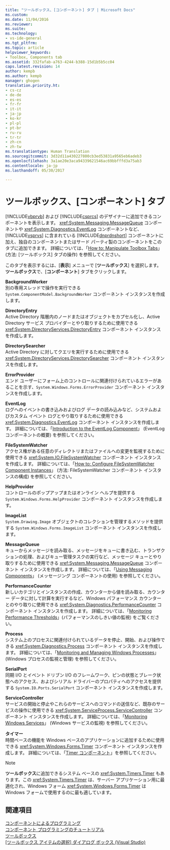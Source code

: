 ```yaml
---
title: "ツールボックス、[コンポーネント] タブ | Microsoft Docs"
ms.custom: 
ms.date: 11/04/2016
ms.reviewer: 
ms.suite: 
ms.technology:
- vs-ide-general
ms.tgt_pltfrm: 
ms.topic: article
helpviewer_keywords:
- Toolbox, Components tab
ms.assetid: 332fafab-a763-4244-b388-15d1b5b5cc04
caps.latest.revision: 14
author: kempb
ms.author: kempb
manager: ghogen
translation.priority.ht:
- cs-cz
- de-de
- es-es
- fr-fr
- it-it
- ja-jp
- ko-kr
- pl-pl
- pt-br
- ru-ru
- tr-tr
- zh-cn
- zh-tw
ms.translationtype: Human Translation
ms.sourcegitcommit: 3d32d11a430227800cb3ed53831a9565eb6adeb3
ms.openlocfilehash: 3a1ae20e3aca94339621546ac69bbfffd3a75ab3
ms.contentlocale: ja-jp
ms.lasthandoff: 05/30/2017

---
```

# <a name="toolbox-components-tab"></a>ツールボックス、[コンポーネント] タブ
[!INCLUDE[vbprvb](../../code-quality/includes/vbprvb_md.md)] および [!INCLUDE[csprcs](../../data-tools/includes/csprcs_md.md)] のデザイナーに追加できるコンポーネントを表示します。 <xref:System.Messaging.MessageQueue> コンポーネントや <xref:System.Diagnostics.EventLog> コンポーネントなど、[!INCLUDE[vsprvs](../../code-quality/includes/vsprvs_md.md)] に含まれている [!INCLUDE[dnprdnshort](../../code-quality/includes/dnprdnshort_md.md)] コンポーネントに加え、独自のコンポーネントまたはサード パーティ製のコンポーネントをこのタブに追加できます。 詳細については、「[How to: Manipulate Toolbox Tabs](http://msdn.microsoft.com/en-us/21285050-cadd-455a-b1f5-a2289a89c4db)」 (方法: [ツールボックス] タブの操作) を参照してください。  
  
 このタブを表示するには、[**表示**] メニューで [**ツールボックス**] を選択します。 **ツールボックス**で、[**コンポーネント**] タブをクリックします。  
  
 **BackgroundWorker**  
 別の専用スレッドで操作を実行できる `System.ComponentModel.BackgroundWorker` コンポーネント インスタンスを作成します。  
  
 **DirectoryEntry**  
 Active Directory 階層内のノードまたはオブジェクトをカプセル化し、Active Directory サービス プロバイダーとやり取りするために使用できる <xref:System.DirectoryServices.DirectoryEntry> コンポーネント インスタンスを作成します。  
  
 **DirectorySearcher**  
 Active Directory に対してクエリを実行するために使用できる <xref:System.DirectoryServices.DirectorySearcher> コンポーネント インスタンスを作成します。  
  
 **ErrorProvider**  
 エンド ユーザーにフォーム上のコントロールに関連付けられているエラーがあることを示す、`System.Windows.Forms.ErrorProvider` コンポーネント インスタンスを作成します。  
  
 **EventLog**  
 ログへのイベントの書き込みおよびログ データの読み込みなど、システムおよびカスタム イベント ログとやり取りするために使用できる <xref:System.Diagnostics.EventLog> コンポーネント インスタンスを作成します。 詳細については、「[Introduction to the EventLog Component](http://msdn.microsoft.com/en-us/a2ba4f28-4b1a-435e-99ef-51b28e21f805)」 (EventLog コンポーネントの概要) を参照してください。  
  
 **FileSystemWatcher**  
 アクセス権がある任意のディレクトリまたはファイルへの変更を監視するために使用できる <xref:System.IO.FileSystemWatcher> コンポーネント インスタンスを作成します。 詳細については、「[How to: Configure FileSystemWatcher Component Instances](http://msdn.microsoft.com/en-us/2e628234-4951-4135-8a86-28b924070d50)」 (方法: FileSystemWatcher コンポーネント インスタンスの構成) を参照してください。  
  
 **HelpProvider**  
 コントロールのポップアップまたはオンライン ヘルプを提供する `System.Windows.Forms.HelpProvider` コンポーネント インスタンスを作成します。  
  
 **ImageList**  
 `System.Drawing.Image` オブジェクトのコレクションを管理するメソッドを提供する `System.Windows.Forms.ImageList` コンポーネント インスタンスを作成します。  
  
 **MessageQueue**  
 キューからメッセージを読み取る、メッセージをキューに書き込む、トランザクションの処理、およびキュー管理タスクの実行など、メッセージ キューとやり取りするために使用できる <xref:System.Messaging.MessageQueue> コンポーネント インスタンスを作成します。 詳細については、「[Using Messaging Components](http://msdn.microsoft.com/en-us/922dbac7-26f0-4e39-b666-ccfc184793d7)」 (メッセージング コンポーネントの使用) を参照してください。  
  
 **PerformanceCounter**  
 新しいカテゴリとインスタンスの作成、カウンターから値を読み取る、カウンター データに対して計算を実行するなど、Windows パフォーマンス カウンターとのやり取りに使用できる <xref:System.Diagnostics.PerformanceCounter> コンポーネント インスタンスを作成します。 詳細については、「[Monitoring Performance Thresholds](http://msdn.microsoft.com/en-us/b8b44a55-31d0-4b45-9517-8c1b1e4fdc91)」(パフォーマンスのしきい値の監視) をご覧ください。  
  
 **Process**  
 システム上のプロセスに関連付けられているデータを停止、開始、および操作できる <xref:System.Diagnostics.Process> コンポーネント インスタンスを作成します。 詳細については、「[Monitoring and Managing Windows Processes](http://msdn.microsoft.com/en-us/a86bd4c1-b92c-49a0-8f32-61d67837b45e)」 (Windows プロセスの監視と管理) を参照してください。  
  
 **SerialPort**  
 同期 I/O とイベント ドリブン I/O のフレームワーク、ピンの状態とブレーク状態へのアクセス、およびシリアル ドライバーのプロパティへのアクセスを提供する `System.IO.Ports.SerialPort` コンポーネント インスタンスを作成します。  
  
 **ServiceController**  
 サービスの開始と停止やこれらのサービスへのコマンドの送信など、既存のサービスの操作に使用できる <xref:System.ServiceProcess.ServiceController> コンポーネント インスタンスを作成します。 詳細については、「[Monitoring Windows Services](http://msdn.microsoft.com/en-us/4542ee3f-e052-4cb9-8726-58e9420de222)」 (Windows サービスの監視) を参照してください。  
  
 **タイマー**  
 時間ベースの機能を Windows ベースのアプリケーションに追加するために使用できる <xref:System.Windows.Forms.Timer> コンポーネント インスタンスを作成します。 詳細については、「[Timer コンポーネント](/dotnet/framework/winforms/controls/timer-component-windows-forms)」を参照してください。  
  
> [!NOTE]
>  **ツールボックス**に追加できるシステム ベースの <xref:System.Timers.Timer> もあります。この <xref:System.Timers.Timer> は、サーバー アプリケーション用に最適化され、Windows フォーム <xref:System.Windows.Forms.Timer> は Windows フォームで使用するのに最も適しています。  
  
## <a name="see-also"></a>関連項目  
 [コンポーネントによるプログラミング](http://msdn.microsoft.com/Library/d4d4fcb4-e0b8-46b3-b679-7ee0026eb9e3)   
 [コンポーネント プログラミングのチュートリアル](http://msdn.microsoft.com/Library/373cacf7-479e-4b05-991c-5cb18824e913)   
 [ツールボックス](../../ide/reference/toolbox.md)   
 [[ツールボックス アイテムの選択] ダイアログ ボックス (Visual Studio)](http://msdn.microsoft.com/en-us/bd07835f-18a8-433e-bccc-7141f65263bb)
